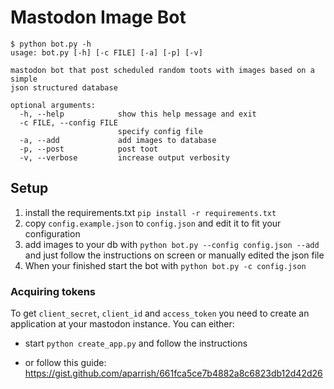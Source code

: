 # Mastodon Image Bot
```
$ python bot.py -h
usage: bot.py [-h] [-c FILE] [-a] [-p] [-v]

mastodon bot that post scheduled random toots with images based on a simple
json structured database

optional arguments:
  -h, --help            show this help message and exit
  -c FILE, --config FILE
                        specify config file
  -a, --add             add images to database
  -p, --post            post toot
  -v, --verbose         increase output verbosity

```

## Setup
  1. install the requirements.txt `pip install -r requirements.txt`
  2. copy `config.example.json` to `config.json` and edit it to fit your configuration
  3. add images to your db with
    `python bot.py --config config.json --add`
    and just follow the instructions on screen or manually edited the json file
  4. When your finished start the bot with `python bot.py -c config.json`

### Acquiring tokens
To get `client_secret`, `client_id` and `access_token` you need to create an application at your mastodon instance.
You can either:
  - start `python create_app.py` and follow the instructions

  - or follow this guide: https://gist.github.com/aparrish/661fca5ce7b4882a8c6823db12d42d26

